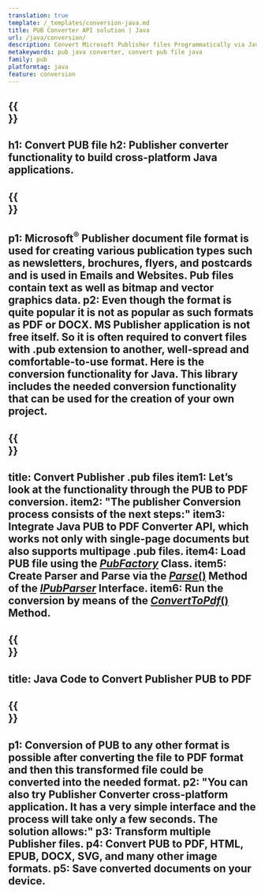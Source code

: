 ```yaml
---
translation: true
template: /_templates/conversion-java.md
title: PUB Converter API solution | Java
url: /java/conversion/
description: Convert Microsoft Publisher files Programmatically via Java library.  Simple API solution to build your own PUB converter Java project.
metakeywords: pub java converter, convert pub file java
family: pub
platformtag: java
feature: conversion
---
```


{{<section banner>}}
---
h1: Convert PUB file
h2: Publisher converter functionality to build cross-platform Java applications.
---

{{<section overview>}}
---
p1: Microsoft<sup>&reg;</sup> Publisher document file format is used for creating various publication types such as newsletters, brochures, flyers, and postcards and is used in Emails and Websites. Pub files contain text as well as bitmap and vector graphics data.
p2: Even though the format is quite popular it is not as popular as such formats as PDF or DOCX. MS Publisher application is not free itself. So it is often required to convert files with .pub extension to another, well-spread and comfortable-to-use format. Here is the conversion functionality for Java. This library includes the needed conversion functionality that can be used for the creation of your own project.
---

{{<section feature1>}}
---
title: Convert Publisher .pub files
item1: Let’s look at the functionality through the PUB to PDF conversion.
item2: "The publisher Conversion process consists of the next steps:"
item3: Integrate Java PUB to PDF Converter API, which works not only with single-page documents but also supports multipage .pub files.
item4: Load PUB file using the [*PubFactory*](https://reference.aspose.com/pub/java/com.aspose.pub/PubFactory) Class.
item5: Create Parser and Parse via the [*Parse*()](https://reference.aspose.com/pub/java/com.aspose.pub/IPubParser#parse--) Method of the [*IPubParser*](https://reference.aspose.com/pub/java/com.aspose.pub/IPubParser) Interface. 
item6: Run the conversion by means of the [*ConvertToPdf*()](https://reference.aspose.com/pub/java/com.aspose.pub/IPdfConverter#convertToPdf-com.aspose.pub.Document-java.io.OutputStream-) Method.
---

{{<section codeexample>}}
---
title: Java Code to Convert Publisher PUB to PDF
---

{{<section summary>}}
---
p1: Conversion of PUB to any other format is possible after converting the file to PDF format and then this transformed file could be converted into the needed format.
p2: "You can also try Publisher Converter cross-platform application. It has a very simple interface and the process will take only a few seconds. The solution allows:"
p3: Transform multiple Publisher files.
p4: Convert PUB to PDF, HTML, EPUB, DOCX, SVG, and many other image formats.
p5: Save converted documents on your device.
---